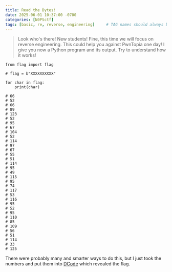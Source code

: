 ```yaml
---
title: Read the Bytes!
date: 2025-06-01 10:37:00 -0700
categories: [N0PSctf]
tags: [basic, re, reverse, engineering]     # TAG names should always be lowercase
---
```


> Look who's there! New students! Fine, this time we will focus on reverse engineering. This could help you against PwnTopia one day! I give you now a Python program and its output. Try to understand how it works!

```
from flag import flag

# flag = b"XXXXXXXXXX"

for char in flag:
    print(char)

# 66
# 52
# 66
# 89
# 123
# 52
# 95
# 67
# 104
# 52
# 114
# 97
# 67
# 55
# 51
# 114
# 95
# 49
# 115
# 95
# 74
# 117
# 53
# 116
# 95
# 52
# 95
# 110
# 85
# 109
# 56
# 51
# 114
# 33
# 125
```

There were probably many and smarter ways to do this, but I just took the numbers and put them into [DCode](https://www.dcode.fr/ascii-code) which revealed the flag.
